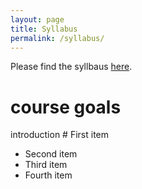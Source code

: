 ```yaml
---
layout: page
title: Syllabus
permalink: /syllabus/
---
```


Please find the syllbaus [here](/static_files/materials/Syllabus.pdf).
<h1> course goals </h1>
introduction 
# First item


- Second item
- Third item
- Fourth item
